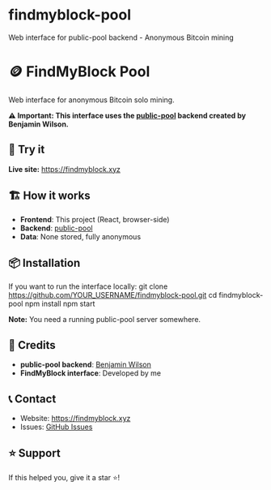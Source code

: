 # findmyblock-pool
Web interface for public-pool backend - Anonymous Bitcoin mining

# 🪙 FindMyBlock Pool

Web interface for anonymous Bitcoin solo mining.

**⚠️ Important: This interface uses the [public-pool](https://github.com/benjamin-wilson/public-pool) backend created by Benjamin Wilson.**

## 🚀 Try it

**Live site:** https://findmyblock.xyz

## 🏗️ How it works

- **Frontend**: This project (React, browser-side)  
- **Backend**: [public-pool](https://github.com/benjamin-wilson/public-pool)
- **Data**: None stored, fully anonymous


## 📦 Installation

If you want to run the interface locally:
git clone https://github.com/YOUR_USERNAME/findmyblock-pool.git
cd findmyblock-pool
npm install
npm start



**Note:** You need a running public-pool server somewhere.

## 🙏 Credits

- **public-pool backend**: [Benjamin Wilson](https://github.com/benjamin-wilson)
- **FindMyBlock interface**: Developed by me

## 📞 Contact

- Website: https://findmyblock.xyz
- Issues: [GitHub Issues](https://github.com/YOUR_USERNAME/findmyblock-pool/issues)

## ⭐ Support

If this helped you, give it a star ⭐!

